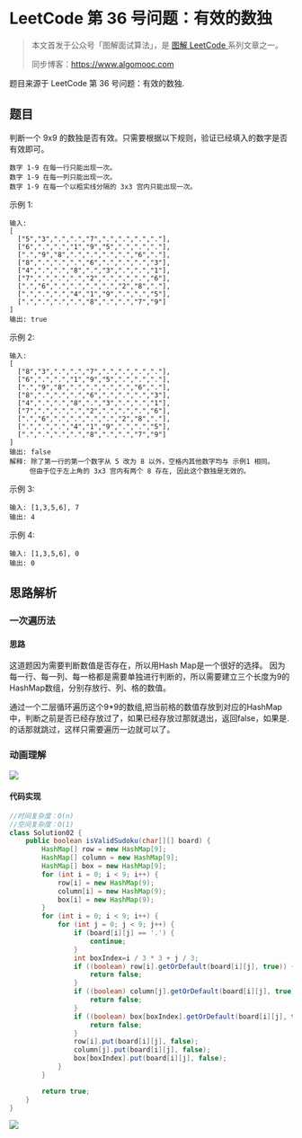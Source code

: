 # LeetCode 第 36 号问题：有效的数独

> 本文首发于公众号「图解面试算法」，是 [图解 LeetCode ](<https://github.com/MisterBooo/LeetCodeAnimation>) 系列文章之一。
>
> 同步博客：https://www.algomooc.com

题目来源于 LeetCode 第 36 号问题：有效的数独. 

## 题目

判断一个 9x9 的数独是否有效。只需要根据以下规则，验证已经填入的数字是否有效即可。


	数字 1-9 在每一行只能出现一次。
	数字 1-9 在每一列只能出现一次。
	数字 1-9 在每一个以粗实线分隔的 3x3 宫内只能出现一次。


示例 1:

```
输入:
[
  ["5","3",".",".","7",".",".",".","."],
  ["6",".",".","1","9","5",".",".","."],
  [".","9","8",".",".",".",".","6","."],
  ["8",".",".",".","6",".",".",".","3"],
  ["4",".",".","8",".","3",".",".","1"],
  ["7",".",".",".","2",".",".",".","6"],
  [".","6",".",".",".",".","2","8","."],
  [".",".",".","4","1","9",".",".","5"],
  [".",".",".",".","8",".",".","7","9"]
]
输出: true
```

示例 2:


```
输入:
[
  ["8","3",".",".","7",".",".",".","."],
  ["6",".",".","1","9","5",".",".","."],
  [".","9","8",".",".",".",".","6","."],
  ["8",".",".",".","6",".",".",".","3"],
  ["4",".",".","8",".","3",".",".","1"],
  ["7",".",".",".","2",".",".",".","6"],
  [".","6",".",".",".",".","2","8","."],
  [".",".",".","4","1","9",".",".","5"],
  [".",".",".",".","8",".",".","7","9"]
]
输出: false
解释: 除了第一行的第一个数字从 5 改为 8 以外，空格内其他数字均与 示例1 相同。
     但由于位于左上角的 3x3 宫内有两个 8 存在, 因此这个数独是无效的。
```

示例 3:


```
输入: [1,3,5,6], 7
输出: 4
```


示例 4:


```
输入: [1,3,5,6], 0
输出: 0
```



## 思路解析

### 一次遍历法

#### 思路

这道题因为需要判断数值是否存在，所以用Hash Map是一个很好的选择。
因为每一行、每一列、每一格都是需要单独进行判断的，所以需要建立三个长度为9的HashMap数组，分别存放行、列、格的数值。

通过一个二层循环遍历这个9*9的数组,把当前格的数值存放到对应的HashMap中，判断之前是否已经存放过了，如果已经存放过那就退出，返回false，如果是.的话那就跳过，这样只需要遍历一边就可以了。

###  动画理解

![](../Animation/HashMap.gif)

#### 代码实现


```java
//时间复杂度：O(n)
//空间复杂度：O(1)
class Solution02 {
    public boolean isValidSudoku(char[][] board) {
        HashMap[] row = new HashMap[9];
        HashMap[] column = new HashMap[9];
        HashMap[] box = new HashMap[9];
        for (int i = 0; i < 9; i++) {
            row[i] = new HashMap(9);
            column[i] = new HashMap(9);
            box[i] = new HashMap(9);
        }
        for (int i = 0; i < 9; i++) {
            for (int j = 0; j < 9; j++) {
                if (board[i][j] == '.') {
                    continue;
                }
                int boxIndex=i / 3 * 3 + j / 3;
                if ((boolean) row[i].getOrDefault(board[i][j], true)) {
                    return false;
                }
                if ((boolean) column[j].getOrDefault(board[i][j], true)) {
                    return false;
                }
                if ((boolean) box[boxIndex].getOrDefault(board[i][j], true)) {
                    return false;
                }
                row[i].put(board[i][j], false);
                column[j].put(board[i][j], false);
                box[boxIndex].put(board[i][j], false);
            }
        }

        return true;
    }
}
```

 ![](../../Pictures/qrcode.jpg)